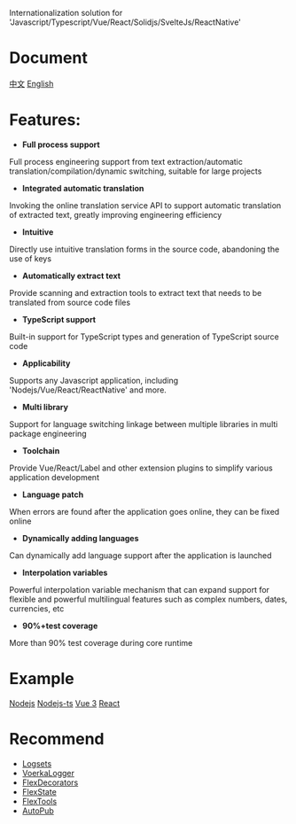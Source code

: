 Internationalization solution for 'Javascript/Typescript/Vue/React/Solidjs/SvelteJs/ReactNative'
# Document

[中文](https://zhangfisher.github.io/voerka-i18n/zh/guide/)
[English](https://zhangfisher.github.io/voerka-i18n/en/guide/)
 
# Features:

- **Full process support**

Full process engineering support from text extraction/automatic translation/compilation/dynamic switching, suitable for large projects

- **Integrated automatic translation**

Invoking the online translation service API to support automatic translation of extracted text, greatly improving engineering efficiency

- **Intuitive**

Directly use intuitive translation forms in the source code, abandoning the use of keys

- **Automatically extract text**

Provide scanning and extraction tools to extract text that needs to be translated from source code files

- **TypeScript support**

Built-in support for TypeScript types and generation of TypeScript source code

- **Applicability**

Supports any Javascript application, including 'Nodejs/Vue/React/ReactNative' and more.

- **Multi library**

Support for language switching linkage between multiple libraries in multi package engineering

- **Toolchain**

Provide Vue/React/Label and other extension plugins to simplify various application development

- **Language patch**

When errors are found after the application goes online, they can be fixed online

- **Dynamically adding languages**

Can dynamically add language support after the application is launched

- **Interpolation variables**

Powerful interpolation variable mechanism that can expand support for flexible and powerful multilingual features such as complex numbers, dates, currencies, etc

- **90%+test coverage**

More than 90% test coverage during core runtime
 
# Example

[Nodejs](./examples/nodejs/)
[Nodejs-ts](./examples/nodejs-ts/)
[Vue 3](./examples/vue3-ts/)
[React](./examples/reactapp/)

# Recommend 

- [Logsets](https://zhangfisher.github.io/logsets/)
- [VoerkaLogger](https://zhangfisher.github.io/voerkalogger/)
- [FlexDecorators](https://zhangfisher.github.io/flex-decorators/)
- [FlexState](https://zhangfisher.github.io/flexstate/)
- [FlexTools](https://zhangfisher.github.io/flex-tools/)
- [AutoPub](https://zhangfisher.github.io/autopub/)

